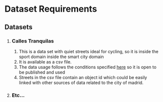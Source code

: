 # Dataset Requirements

## Datasets

1. ### Calles Tranquilas
   
   1. This is a data set with quiet streets ideal for cycling, so it is inside the sport domain inside the smart city domain
   2. It is available as a csv file.
   3. The data usage follows the conditions specified [here](https://datos.madrid.es/portal/site/egob/menuitem.3efdb29b813ad8241e830cc2a8a409a0/?vgnextoid=108804d4aab90410VgnVCM100000171f5a0aRCRD&vgnextchannel=b4c412b9ace9f310VgnVCM100000171f5a0aRCRD&vgnextfmt=default) so it is open to be published and used
   4. Streets in the csv file contain an object id which could be easily linked with other sources of data related to the city of madrid.

2. ### Etc...
